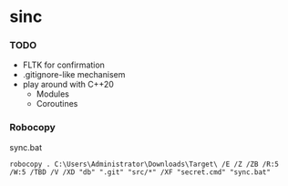 sinc
====
### TODO
- FLTK for confirmation
- .gitignore-like mechanisem
- play around with C++20
  - Modules
  - Coroutines

### Robocopy
sync.bat
```
robocopy . C:\Users\Administrator\Downloads\Target\ /E /Z /ZB /R:5 /W:5 /TBD /V /XD "db" ".git" "src/*" /XF "secret.cmd" "sync.bat"
```
